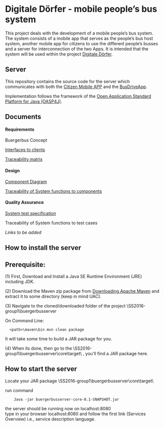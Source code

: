 # Digitale Dörfer - mobile people’s bus system

This project deals with the development of a mobile people’s bus system. The system consists of a mobile app that serves as the people’s bus host system, another mobile app for citizens to use the different people’s busses and a server for interconnection of the two Apps. It is intended that the system will be used within the project [Digitale Dörfer](http://www.digitale-doerfer.de).

## Server ##

This repository contains the source code for the server which communicates with both the [Citizen Mobile APP](https://github.com/GSE-Project/SS2016-group2) and the [BusDriveApp](https://github.com/GSE-Project/SS2016-group3).

Implementation follows the framework of the [Open Application Standard Platform for Java (OASP4J)](http://oasp.github.io/oasp4j/oasp4j_overview.html).

## Documents ##

#### Requirements ####
Buergerbus Concept

[Interfaces to clients](https://github.com/GSE-Project/SS2016-group1/wiki/Server-interfaces)

[Traceability matrix](https://github.com/GSE-Project/SS2016-group1/blob/master/Documentation/Traceability%20matrix.pdf)

#### Design ####
[Component Diagram](https://github.com/GSE-Project/SS2016-group1/blob/master/Documentation/Componentdiagram1.jpg)

[Traceability of System functions to components](https://github.com/GSE-Project/SS2016-group1/blob/master/Documentation/Traceability%20SF%20to%20components.pdf)

#### Quality Assurance ####
[System test specification](https://github.com/GSE-Project/SS2016-group1/blob/master/Test/Test%20Cases_reviewed.pdf)

Traceability of System functions to test cases

*Links to be added*

## How to install the server ##

## Prerequisite:

(1) First, Download and Install a Java SE Runtime Environment (JRE) including JDK.

(2) Download the Maven zip package from [Downloading Apache Maven]( https://maven.apache.org/download.cgi) and extract it to some directory (keep in mind UAC).

(3) Navigate to the cloned/downloaded folder of the project \SS2016-group1\buergerbusserver

  On Command Line:

      <path>\maven\bin mvn clean package


  It will take some time to build a JAR package for you.

(4) When its done, then go to the \SS2016-group1\buergerbusserver\core\target\ , you'll find a JAR package here.

## How to start the server ##

Locate your JAR package <path>\SS2016-group1\buergerbusserver\core\target\
 
 run command
 
        Java -jar buergerbusserver-core-0.1-SNAPSHOT.jar

 the server should be running now on localhost:8080   
 type in your browser localhost:8080 and follow the first link (Services Overview) i.e., service description language.


